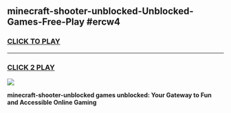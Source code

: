 
## minecraft-shooter-unblocked-Unblocked-Games-Free-Play #ercw4
<h3>
<a href="https://us.freeplayer.one?title=minecraft-shooter-unblocked&ref=9M">CLICK TO PLAY</a></h3>
<hr>

<h3>
<a href="https://us.freeplayer.one?title=minecraft-shooter-unblocked&ref=9M">CLICK 2 PLAY</a>
  
</h3>

<a href="https://us.freeplayer.one?title=minecraft-shooter-unblocked&ref=9M"><img src="https://clearcache.store/games.png"></a>


**minecraft-shooter-unblocked games unblocked: Your Gateway to Fun and Accessible Online Gaming**
